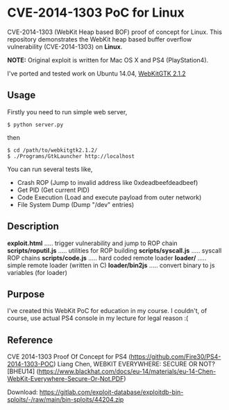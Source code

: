 # CVE-2014-1303 PoC for Linux
CVE-2014-1303 (WebKit Heap based BOF) proof of concept for Linux.
This repository demonstrates the WebKit heap based buffer overflow vulnerability (CVE-2014-1303) on **Linux**.

**NOTE:** Original exploit is written for Mac OS X and PS4 (PlayStation4).

I've ported and tested work on Ubuntu 14.04, [WebKitGTK 2.1.2](https://webkitgtk.org/releases/)

## Usage
Firstly you need to run simple web server,
```
$ python server.py
```
then
```
$ cd /path/to/webkitgtk2.1.2/
$ ./Programs/GtkLauncher http://localhost
```
You can run several tests like,
- Crash ROP (Jump to invalid address like 0xdeadbeefdeadbeef)
- Get PID (Get current PID)
- Code Execution (Load and execute payload from outer network)
- File System Dump (Dump "/dev" entries)

## Description
**exploit.html**           .....  trigger vulnerability and jump to ROP chain
**scripts/roputil.js**     .....  utilities for ROP building
**scripts/syscall.js**     .....  syscall ROP chains
**scripts/code.js**        .....  hard coded remote loader
**loader/**                .....  simple remote loader (written in C)
**loader/bin2js**          .....  convert binary to js variables (for loader)

## Purpose
I've created this WebKit PoC for education in my course.
I couldn't, of course, use actual PS4 console in my lecture for legal reason :(

## Reference
CVE 2014-1303 Proof Of Concept for PS4
(https://github.com/Fire30/PS4-2014-1303-POC)
Liang Chen, WEBKIT EVERYWHERE: SECURE OR NOT? [BHEU14]
(https://www.blackhat.com/docs/eu-14/materials/eu-14-Chen-WebKit-Everywhere-Secure-Or-Not.PDF)


Download: https://gitlab.com/exploit-database/exploitdb-bin-sploits/-/raw/main/bin-sploits/44204.zip